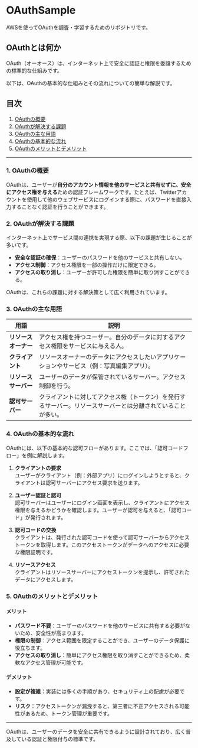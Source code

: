 # OAuthSample
AWSを使ってOAuthを調査・学習するためのリポジトリです。

## OAuthとは何か

OAuth（オーオース）は、インターネット上で安全に認証と権限を委譲するための標準的な仕組みです。

以下は、OAuthの基本的な仕組みとその流れについての簡単な解説です。

## 目次
1. [OAuthの概要](#OAuthの概要)
2. [OAuthが解決する課題](#OAuthが解決する課題)
3. [OAuthの主な用語](#OAuthの主な用語)
4. [OAuthの基本的な流れ](#OAuthの基本的な流れ)
5. [OAuthのメリットとデメリット](#OAuthのメリットとデメリット)

---

### 1. OAuthの概要
OAuthは、ユーザーが**自分のアカウント情報を他のサービスと共有せずに、安全にアクセス権を与える**ための認証フレームワークです。たとえば、Twitterアカウントを使用して他のウェブサービスにログインする際に、パスワードを直接入力することなく認証を行うことができます。

### 2. OAuthが解決する課題
インターネット上でサービス間の連携を実現する際、以下の課題が生じることが多いです。

- **安全な認証の確保**：ユーザーのパスワードを他のサービスと共有しない。
- **アクセス制御**：アクセス権限を一部の操作だけに限定できる。
- **アクセスの取り消し**：ユーザーが許可した権限を簡単に取り消すことができる。

OAuthは、これらの課題に対する解決策として広く利用されています。

### 3. OAuthの主な用語

| 用語              | 説明                                                                                         |
|------------------|----------------------------------------------------------------------------------------------|
| **リソースオーナー**  | アクセス権を持つユーザー。自分のデータに対するアクセス権限をサービスに与える人。                   |
| **クライアント**     | リソースオーナーのデータにアクセスしたいアプリケーションやサービス（例：写真編集アプリ）。              |
| **リソースサーバー**  | ユーザーのデータが保管されているサーバー。アクセス制御を行う。                                   |
| **認可サーバー**     | クライアントに対してアクセス権（トークン）を発行するサーバー。リソースサーバーとは分離されていることが多い。 |

### 4. OAuthの基本的な流れ

OAuthには、以下の基本的な認可フローがあります。ここでは、「認可コードフロー」を例に解説します。

1. **クライアントの要求**  
   ユーザーがクライアント（例：外部アプリ）にログインしようとすると、クライアントは認可サーバーにアクセス要求を送ります。

2. **ユーザー認証と認可**  
   認可サーバーはユーザーにログイン画面を表示し、クライアントにアクセス権限を与えるかどうかを確認します。ユーザーが認可を与えると、「認可コード」が発行されます。

3. **認可コードの交換**  
   クライアントは、発行された認可コードを使って認可サーバーからアクセストークンを取得します。このアクセストークンがデータへのアクセスに必要な権限証明です。

4. **リソースアクセス**  
   クライアントはリソースサーバーにアクセストークンを提示し、許可されたデータにアクセスします。

### 5. OAuthのメリットとデメリット

#### メリット
- **パスワード不要**：ユーザーのパスワードを他のサービスに共有する必要がないため、安全性が高まります。
- **権限の制御**：アクセス範囲を限定することができ、ユーザーのデータ保護に役立ちます。
- **アクセスの取り消し**：簡単にアクセス権限を取り消すことができるため、柔軟なアクセス管理が可能です。

#### デメリット
- **設定が複雑**：実装には多くの手順があり、セキュリティ上の配慮が必要です。
- **リスク**：アクセストークンが漏洩すると、第三者に不正アクセスされる可能性があるため、トークン管理が重要です。

---

OAuthは、ユーザーのデータを安全に共有できるように設計されており、広く普及している認証と権限付与の標準です。